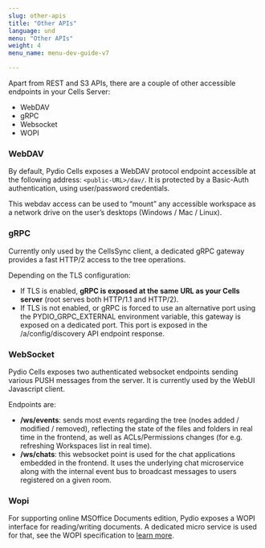 ```yaml
---
slug: other-apis
title: "Other APIs"
language: und
menu: "Other APIs"
weight: 4
menu_name: menu-dev-guide-v7

---
```

Apart from REST and S3 APIs, there are a couple of other accessible endpoints in your Cells Server:

- WebDAV
- gRPC
- Websocket
- WOPI

### WebDAV

By default, Pydio Cells exposes a WebDAV protocol endpoint accessible at the following address: `<public-URL>/dav/`. It is protected by a Basic-Auth authentication, using user/password credentials.

This webdav access can be used to “mount” any accessible workspace as a network drive on the user’s desktops (Windows / Mac / Linux).

### gRPC

Currently only used by the CellsSync client, a dedicated gRPC gateway provides a fast HTTP/2 access to the tree operations.

Depending on the TLS configuration:

- If TLS is enabled, **gRPC is exposed at the same URL as your Cells server** (root serves both HTTP/1.1 and HTTP/2).
- If TLS is not enabled, or gRPC is forced to use an alternative port using the PYDIO_GRPC_EXTERNAL environment variable, this gateway is exposed on a dedicated port. This port is exposed in the /a/config/discovery API endpoint response.

### WebSocket

Pydio Cells exposes two authenticated websocket endpoints sending various PUSH messages from the server. It is currently used by the WebUI Javascript client.

Endpoints are:

- **/ws/events**: sends most events regarding the tree (nodes added / modified / removed), reflecting the state of the files and folders in real time in the frontend, as well as ACLs/Permissions changes (for e.g. refreshing Workspaces list in real time).
- **/ws/chats**: this websocket point is used for the chat applications embedded in the frontend. It uses the underlying chat microservice along with the internal event bus to broadcast messages to users registered on a given room.  

### Wopi

For supporting online MSOffice Documents edition, Pydio exposes a WOPI interface for reading/writing documents. A dedicated micro service is used for that, see the WOPI specification to [learn more](https://wopi.readthedocs.io/en/latest/).
